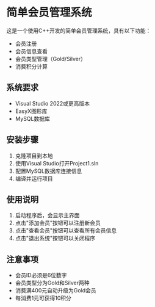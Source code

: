 # 简单会员管理系统

这是一个使用C++开发的简单会员管理系统，具有以下功能：

- 会员注册
- 会员信息查看
- 会员类型管理（Gold/Silver）
- 消费积分计算

## 系统要求

- Visual Studio 2022或更高版本
- EasyX图形库
- MySQL数据库

## 安装步骤

1. 克隆项目到本地
2. 使用Visual Studio打开Project1.sln
3. 配置MySQL数据库连接信息
4. 编译并运行项目

## 使用说明

1. 启动程序后，会显示主界面
2. 点击"添加会员"按钮可以注册新会员
3. 点击"查看会员"按钮可以查看所有会员信息
4. 点击"退出系统"按钮可以关闭程序

## 注意事项

- 会员ID必须是6位数字
- 会员类型分为Gold和Silver两种
- 消费满400元自动升级为Gold会员
- 每消费1元可获得10积分